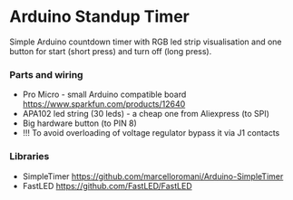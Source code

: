 # Arduino Standup Timer 

Simple Arduino countdown timer with RGB led strip visualisation and one button for start (short press) and turn off (long press). 

### Parts and wiring
 - Pro Micro - small Arduino compatible board https://www.sparkfun.com/products/12640
 - APA102 led string (30 leds) - a cheap one from Aliexpress (to SPI)
 - Big hardware button (to PIN 8)
 - !!! To avoid overloading of voltage regulator bypass it via J1 contacts 

### Libraries 
 - SimpleTimer https://github.com/marcelloromani/Arduino-SimpleTimer
 - FastLED https://github.com/FastLED/FastLED

